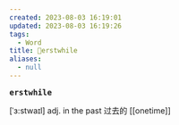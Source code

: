 ```yaml
---
created: 2023-08-03 16:19:01
updated: 2023-08-03 16:19:26
tags:
  - Word
title: 📖erstwhile
aliases:
  - null
---
```


<pre><strong>erstwhile</strong></pre>
[ˈɜ:stwaɪl]
adj. in the past 过去的
[[onetime]]
